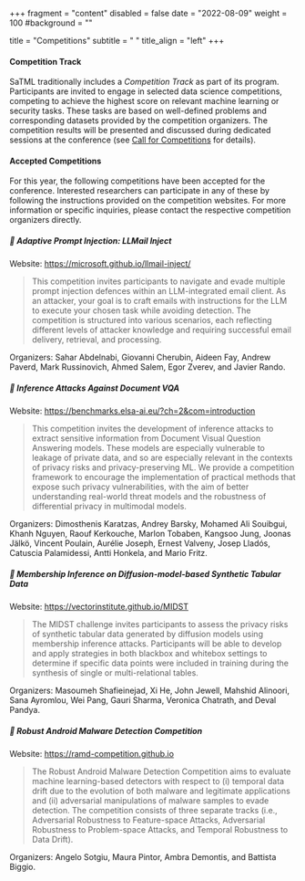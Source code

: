 +++
fragment = "content"
disabled = false
date = "2022-08-09"
weight = 100
#background = ""

title = "Competitions"
subtitle = " "
title_align = "left"
+++

#### Competition Track

SaTML traditionally includes a *Competition Track* as part of its program. Participants are invited to engage in selected data science competitions, competing to achieve the highest score on relevant machine learning or security tasks. These tasks are based on well-defined problems and corresponding datasets provided by the competition organizers. The competition results will be presented and discussed during dedicated sessions at the conference (see [Call for Competitions](/participate-cfc) for details). 

#### Accepted Competitions

For this year, the following competitions have been accepted for the conference. Interested researchers can participate in any of these by following the instructions provided on the competition websites. For more information or specific inquiries, please contact the respective competition organizers directly.

##### 🏁  Adaptive Prompt Injection: LLMail Inject

Website: https://microsoft.github.io/llmail-inject/

> This competition invites participants to navigate and evade multiple prompt injection defences within an LLM-integrated email client. As an attacker, your goal is to craft emails with instructions for the LLM to execute your chosen task while avoiding detection. The competition is structured into various scenarios, each reflecting different levels of attacker knowledge and requiring successful email delivery, retrieval, and processing.

Organizers: Sahar Abdelnabi, Giovanni Cherubin, Aideen Fay, Andrew Paverd, Mark Russinovich, Ahmed Salem, Egor Zverev, and Javier Rando.

##### 🏁 Inference Attacks Against Document VQA

Website: https://benchmarks.elsa-ai.eu/?ch=2&com=introduction

> This competition invites the development of inference attacks to extract sensitive information from Document Visual Question Answering models. These models are especially vulnerable to leakage of private data, and so are especially relevant in the contexts of privacy risks and privacy-preserving ML. We provide a competition framework to encourage the implementation of practical methods that expose such privacy vulnerabilities, with the aim of better understanding real-world threat models and the robustness of differential privacy in multimodal models.

Organizers: Dimosthenis Karatzas,  Andrey Barsky, Mohamed Ali Souibgui, Khanh Nguyen, Raouf Kerkouche, Marlon Tobaben, Kangsoo Jung, Joonas Jälkö,  Vincent Poulain, Aurélie Joseph, Ernest Valveny, Josep Lladós, Catuscia Palamidessi, Antti Honkela, and Mario Fritz.

##### 🏁 Membership Inference on Diffusion-model-based Synthetic Tabular Data

Website: https://vectorinstitute.github.io/MIDST

> The MIDST challenge invites participants to assess the privacy risks of synthetic tabular data generated by diffusion models using membership inference attacks. Participants will be able to develop and apply strategies in both blackbox and whitebox settings to determine if specific data points were included in training during the synthesis of single or multi-relational tables.

Organizers: Masoumeh Shafieinejad, Xi He, John Jewell, Mahshid Alinoori, Sana Ayromlou, Wei Pang, Gauri Sharma, Veronica Chatrath, and Deval Pandya.

##### 🏁 Robust Android Malware Detection Competition

Website: https://ramd-competition.github.io

> The Robust Android Malware Detection Competition aims to evaluate machine learning-based detectors with respect to (i) temporal data drift due to the evolution of both malware and legitimate applications and (ii) adversarial manipulations of malware samples to evade detection. The competition consists of three separate tracks (i.e., Adversarial Robustness to Feature-space Attacks, Adversarial Robustness to Problem-space Attacks, and Temporal Robustness to Data Drift).

Organizers: Angelo Sotgiu, Maura Pintor, Ambra Demontis, and Battista Biggio.
